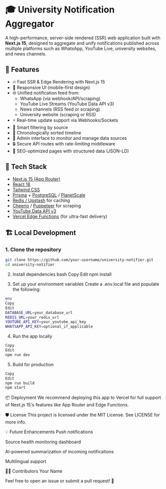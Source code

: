 # 🎓 University Notification Aggregator

A high-performance, server-side rendered (SSR) web application built with **Next.js 15**, designed to aggregate and unify notifications published across multiple platforms such as WhatsApp, YouTube Live, university websites, and news channels.

## 🚀 Features

- 🔥 Fast SSR & Edge Rendering with Next.js 15
- 📱 Responsive UI (mobile-first design)
- 🌐 Unified notification feed from:
  - WhatsApp (via webhook/API/scraping)
  - YouTube Live Streams (YouTube Data API v3)
  - News channels (RSS feed or scraping)
  - University website (scraping or RSS)
- ⚡ Real-time update support via Webhooks/Sockets
- 🧠 Smart filtering by source
- 📅 Chronologically sorted timeline
- 🧩 Admin interface to monitor and manage data sources
- 🔒 Secure API routes with rate-limiting middleware
- 🧾 SEO-optimized pages with structured data (JSON-LD)

## 🧰 Tech Stack

- [Next.js 15 (App Router)](https://nextjs.org)
- [React 18](https://react.dev)
- [Tailwind CSS](https://tailwindcss.com)
- [Prisma](https://www.prisma.io/) + [PostgreSQL](https://www.postgresql.org/) / [PlanetScale](https://planetscale.com/)
- [Redis / Upstash](https://upstash.com/) for caching
- [Cheerio](https://cheerio.js.org/) / [Puppeteer](https://pptr.dev/) for scraping
- [YouTube Data API v3](https://developers.google.com/youtube/v3)
- [Vercel Edge Functions](https://vercel.com/docs/functions/edge-functions) (for ultra-fast delivery)

## 🏗️ Local Development

### 1. Clone the repository
```bash
git clone https://github.com/your-username/university-notifier.git
cd university-notifier

```
2. Install dependencies
bash
Copy
Edit
npm install

4. Set up your environment variables
Create a .env.local file and populate the following:
```bash
env
Copy
Edit
DATABASE_URL=your_database_url
REDIS_URL=your_redis_url
YOUTUBE_API_KEY=your_youtube_api_key
WHATSAPP_API_KEY=optional_if_applicable
```

4. Run the app locally
```bash
Copy
Edit
npm run dev
```
5. Build for production
```bash
Copy
Edit
npm run build
npm start
```
📦 Deployment
We recommend deploying this app to Vercel for full support of Next.js 15's features like App Router and Edge Functions.

🛡️ License
This project is licensed under the MIT License. See LICENSE for more info.

💡 Future Enhancements
Push notifications

Source health monitoring dashboard

AI-powered summarization of incoming notifications

Multilingual support

👨‍💻 Contributors
Your Name

Feel free to open an issue or submit a pull request! 🤝


